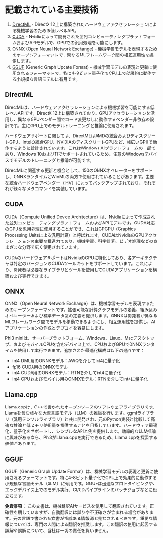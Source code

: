 # 記載されている主要技術

1. [DirectML](https://learn.microsoft.com/windows/ai/directml/dml?WT.mc_id=aiml-138114-kinfeylo) - DirectX 12上に構築されたハードウェアアクセラレーションによる機械学習のための低レベルAPI。
2. [CUDA](https://blogs.nvidia.com/blog/what-is-cuda-2/) - Nvidiaによって開発された並列コンピューティングプラットフォームおよびAPIモデルで、GPUでの汎用処理を可能にします。
3. [ONNX](https://onnx.ai/) (Open Neural Network Exchange) - 機械学習モデルを表現するためのオープンフォーマットで、異なるMLフレームワーク間の相互運用性を提供します。
4. [GGUF](https://github.com/ggerganov/ggml/blob/master/docs/gguf.md) (Generic Graph Update Format) - 機械学習モデルの表現と更新に使用されるフォーマットで、特に4-8ビット量子化でCPU上で効果的に動作する小規模な言語モデルに有用です。

## DirectML

DirectMLは、ハードウェアアクセラレーションによる機械学習を可能にする低レベルAPIです。DirectX 12上に構築されており、GPUアクセラレーションを活用し、異なるGPUベンダー間でコード変更なしに動作するベンダー非依存の設計です。主にGPU上でのモデルトレーニングと推論に使用されます。

ハードウェアサポートに関しては、DirectMLはAMDの統合およびディスクリートGPU、Intelの統合GPU、NVIDIAのディスクリートGPUなど、幅広いGPUで動作するように設計されています。これはWindows AIプラットフォームの一部であり、Windows 10および11でサポートされているため、任意のWindowsデバイスでモデルのトレーニングと推論が可能です。

DirectMLに関連する更新と機会として、150のONNXオペレーターをサポートし、ONNXランタイムとWinMLの両方で使用されていることがあります。主要な統合ハードウェアベンダー（IHV）によってバックアップされており、それぞれが様々なメタコマンドを実装しています。

## CUDA

CUDA（Compute Unified Device Architecture）は、Nvidiaによって作成された並列コンピューティングプラットフォームおよびAPIモデルです。CUDA対応のGPUを汎用処理に使用することができ、これはGPGPU（Graphics Processing Unitsによる汎用計算）と呼ばれます。CUDAはNvidiaのGPUアクセラレーションの主要な推進力であり、機械学習、科学計算、ビデオ処理などのさまざまな分野で広く使用されています。

CUDAのハードウェアサポートはNvidiaのGPUに特化しており、各アーキテクチャは特定のバージョンのCUDAツールキットをサポートしています。これにより、開発者は必要なライブラリとツールを使用してCUDAアプリケーションを構築および実行できます。

## ONNX

ONNX（Open Neural Network Exchange）は、機械学習モデルを表現するためのオープンフォーマットです。拡張可能な計算グラフモデルの定義、組み込みオペレーターおよび標準データ型の定義を提供します。ONNXは開発者が異なるMLフレームワーク間でモデルを移動できるようにし、相互運用性を提供し、AIアプリケーションの作成とデプロイを容易にします。

Phi3 miniは、サーバープラットフォーム、Windows、Linux、Macデスクトップ、およびモバイルCPUを含むデバイス上で、CPUおよびGPUでONNXランタイムを使用して実行できます。追加された最適化構成は以下の通りです：

- int4 DML用のONNXモデル：AWQを介してint4に量子化
- fp16 CUDA用のONNXモデル
- int4 CUDA用のONNXモデル：RTNを介してint4に量子化
- int4 CPUおよびモバイル用のONNXモデル：RTNを介してint4に量子化

## Llama.cpp

Llama.cppは、C++で書かれたオープンソースのソフトウェアライブラリです。Llamaを含む様々な大型言語モデル（LLM）の推論を行います。ggmlライブラリ（汎用テンソルライブラリ）と共に開発され、元のPython実装と比較して高速な推論と低メモリ使用量を提供することを目指しています。ハードウェア最適化、量子化をサポートし、シンプルなAPIと例を提供します。効率的なLLM推論に興味があるなら、Phi3がLlama.cppを実行できるため、Llama.cppを探索する価値があります。

## GGUF

GGUF（Generic Graph Update Format）は、機械学習モデルの表現と更新に使用されるフォーマットです。特に4-8ビット量子化でCPU上で効果的に動作する小規模な言語モデル（SLM）に有用です。GGUFは迅速なプロトタイピングや、エッジデバイス上でのモデル実行、CI/CDパイプラインのバッチジョブなどに役立ちます。

**免責事項**：
この文書は、機械翻訳AIサービスを使用して翻訳されています。正確性を期していますが、自動翻訳には誤りや不正確さが含まれる場合があります。元の言語で書かれた文書が権威ある情報源と見なされるべきです。重要な情報については、専門の人間による翻訳を推奨します。この翻訳の使用に起因する誤解や誤解について、当社は一切の責任を負いません。